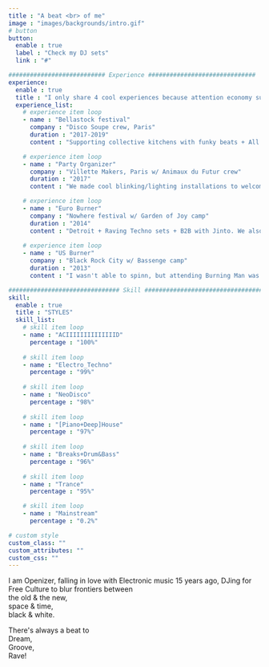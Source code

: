 ```yaml
---
title : "A beat <br> of me"
image : "images/backgrounds/intro.gif"
# button
button:
  enable : true
  label : "Check my DJ sets"
  link : "#"

########################### Experience ##############################
experience:
  enable : true
  title : "I only share 4 cool experiences because attention economy sucks your brain."
  experience_list:
    # experience item loop
    - name : "Bellastock festival"
      company : "Disco Soupe crew, Paris"
      duration : "2017-2019"
      content : "Supporting collective kitchens with funky beats + All Night Partying"

    # experience item loop
    - name : "Party Organizer"
      company : "Villette Makers, Paris w/ Animaux du Futur crew"
      duration : "2017"
      content : "We made cool blinking/lighting installations to welcome 200 peeps in the Fablab."

    # experience item loop
    - name : "Euro Burner"
      company : "Nowhere festival w/ Garden of Joy camp"
      duration : "2014"
      content : "Detroit + Raving Techno sets + B2B with Jinto. We also set the T.E.M.P.L.E, a bizarre interactive installation."
      
    # experience item loop
    - name : "US Burner"
      company : "Black Rock City w/ Bassenge camp"
      duration : "2013"
      content : "I wasn't able to spinn, but attending Burning Man was brilliant. I highly recommend it to all human creatures."

############################### Skill #################################
skill:
  enable : true
  title : "STYLES"
  skill_list:
    # skill item loop
    - name : "ACIIIIIIIIIIIIIID"
      percentage : "100%"
      
    # skill item loop
    - name : "Electro_Techno"
      percentage : "99%"
      
    # skill item loop
    - name : "NeoDisco"
      percentage : "98%"
      
    # skill item loop
    - name : "[Piano+Deep]House"
      percentage : "97%"
    
    # skill item loop
    - name : "Breaks+Drum&Bass"
      percentage : "96%"
    
    # skill item loop
    - name : "Trance"
      percentage : "95%"

    # skill item loop
    - name : "Mainstream"
      percentage : "0.2%"

# custom style
custom_class: "" 
custom_attributes: "" 
custom_css: ""
---
```

I am Openizer, falling in love with Electronic music 15 years ago, DJing for Free Culture to blur frontiers between<br>
the old & the new,<br> 
space & time,<br>
black & white.


There's always a beat to<br> 
Dream,<br> 
Groove,<br>
Rave!
